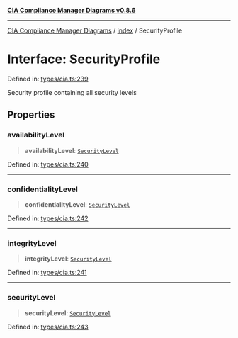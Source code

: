 [**CIA Compliance Manager Diagrams v0.8.6**](../../README.md)

***

[CIA Compliance Manager Diagrams](../../modules.md) / [index](../README.md) / SecurityProfile

# Interface: SecurityProfile

Defined in: [types/cia.ts:239](https://github.com/Hack23/cia-compliance-manager/blob/050a250237d6f621490781dbdf95155919f35aed/src/types/cia.ts#L239)

Security profile containing all security levels

## Properties

### availabilityLevel

> **availabilityLevel**: [`SecurityLevel`](../type-aliases/SecurityLevel.md)

Defined in: [types/cia.ts:240](https://github.com/Hack23/cia-compliance-manager/blob/050a250237d6f621490781dbdf95155919f35aed/src/types/cia.ts#L240)

***

### confidentialityLevel

> **confidentialityLevel**: [`SecurityLevel`](../type-aliases/SecurityLevel.md)

Defined in: [types/cia.ts:242](https://github.com/Hack23/cia-compliance-manager/blob/050a250237d6f621490781dbdf95155919f35aed/src/types/cia.ts#L242)

***

### integrityLevel

> **integrityLevel**: [`SecurityLevel`](../type-aliases/SecurityLevel.md)

Defined in: [types/cia.ts:241](https://github.com/Hack23/cia-compliance-manager/blob/050a250237d6f621490781dbdf95155919f35aed/src/types/cia.ts#L241)

***

### securityLevel

> **securityLevel**: [`SecurityLevel`](../type-aliases/SecurityLevel.md)

Defined in: [types/cia.ts:243](https://github.com/Hack23/cia-compliance-manager/blob/050a250237d6f621490781dbdf95155919f35aed/src/types/cia.ts#L243)
